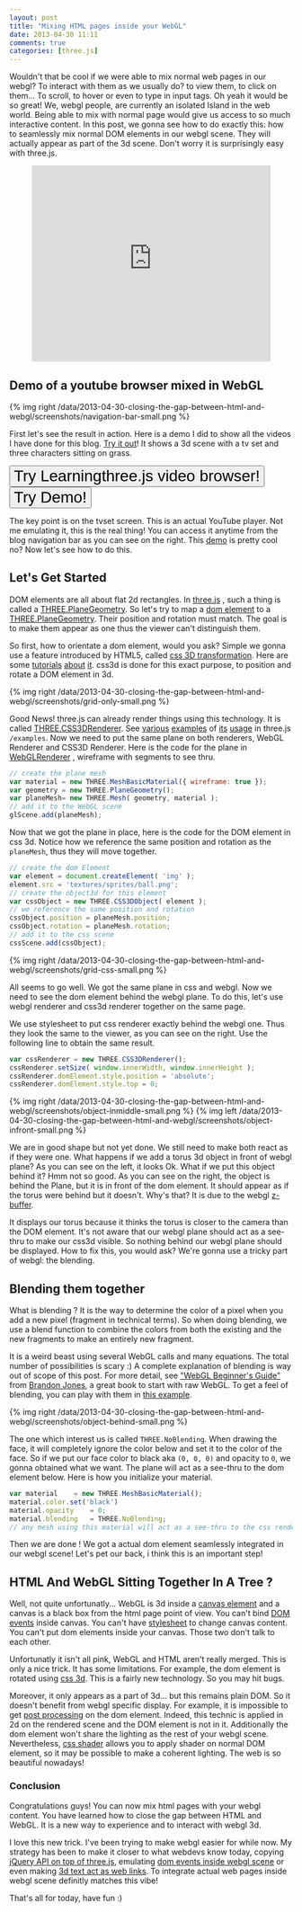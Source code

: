 ```yaml
---
layout: post
title: "Mixing HTML pages inside your WebGL"
date: 2013-04-30 11:11
comments: true
categories: [three.js]
---
```


Wouldn't that be cool if we were able to mix normal web pages in our webgl? To interact with them as we usually do? to view them,  to click on them... To scroll, to hover or even to type in input tags. 
Oh yeah it would be so great! We, webgl people, are currently an isolated Island in the web world.  Being able to mix with normal page would give us access to so much interactive content.
In this post,  we gonna see how to do exactly this: how to seamlessly mix normal DOM elements in our webgl scene.  They will actually  appear as part of the 3d scene. Don't worry it is surprisingly easy with three.js.

<center>
  <iframe width="425" height="349" src="http://www.youtube.com/embed/ScZcUEDGjJI" frameborder="0" allowfullscreen></iframe>
</center>

<!-- more -->

## Demo of a youtube browser mixed in WebGL

{% img right /data/2013-04-30-closing-the-gap-between-html-and-webgl/screenshots/navigation-bar-small.png %}

First let's see the result in action. Here is a demo I did to show all the videos I have done for this blog. 
[Try it out](http://jeromeetienne.github.io/videobrowser4learningthreejs)! 
It shows a 3d scene with a tv set and three characters sitting on grass.

<a href='http://jeromeetienne.github.io/videobrowser4learningthreejs/' target='_blank'><input type="button" value='Try Learningthree.js video browser!' style='font-size:200%' /></a>
<a href='/data/2013-04-30-closing-the-gap-between-html-and-webgl/index.html' target='_blank'><input type="button" value='Try Demo!' style='font-size:200%' /></a>

The key point is on the tvset screen. This is an actual YouTube player. Not me emulating it, this is the real thing! You can access it anytime from the blog navigation bar as 
you can see on the right.
This 
[demo](http://jeromeetienne.github.io/videobrowser4learningthreejs)
is pretty cool no? Now let's see how to do this.

## Let's Get Started
DOM elements are all about flat 2d rectangles. In 
[three.js](http://threejs.org/)
, such a thing is called a 
[THREE.PlaneGeometry](https://github.com/mrdoob/three.js/blob/master/src/extras/geometries/PlaneGeometry.js).
So let's try to map a 
[dom element](https://developer.mozilla.org/en/docs/DOM/element)
to a 
[THREE.PlaneGeometry](https://github.com/mrdoob/three.js/blob/master/src/extras/geometries/PlaneGeometry.js).
Their position and rotation must match.
The goal is to make them appear as one thus the viewer can't distinguish them.

So first, how to orientate a dom element, would you ask? 
Simple we gonna use a feature introduced by HTML5, called
[css 3D transformation](http://www.w3.org/TR/css3-transforms/).
Here are some [tutorials](http://www.html5rocks.com/en/tutorials/3d/css/)
[about](http://desandro.github.io/3dtransforms/)
[it](https://developer.mozilla.org/en-US/docs/CSS/Tutorials/Using_CSS_transforms).
css3d is done for this exact purpose, to position and rotate a DOM element in 3d.

{% img right /data/2013-04-30-closing-the-gap-between-html-and-webgl/screenshots/grid-only-small.png %}

Good News! three.js can already render things using this technology.
 It is called [THREE.CSS3DRenderer](https://github.com/mrdoob/three.js/blob/master/examples/js/renderers/CSS3DRenderer.js).
See [various](http://threejs.org/examples/css3d_molecules.html) 
[examples](http://threejs.org/examples/css3d_periodictable.html)
of 
[its](http://threejs.org/examples/css3d_youtube.html)
[usage](http://threejs.org/examples/css3d_panorama.html)
in three.js ```/examples```. 
Now we need to put the same plane on both renderers, WebGL Renderer and CSS3D Renderer.
Here is the code for the plane in 
[WebGLRenderer](https://github.com/mrdoob/three.js/blob/master/src/renderers/WebGLRenderer.js)
, wireframe with segments to see thru.

```javascript
// create the plane mesh
var material = new THREE.MeshBasicMaterial({ wireframe: true });
var geometry = new THREE.PlaneGeometry();
var planeMesh= new THREE.Mesh( geometry, material );
// add it to the WebGL scene
glScene.add(planeMesh);
```

Now that we got the plane in place, here is the code for the DOM element in css 3d.
Notice how we reference the same position and rotation as the ```planeMesh```, thus
they will move together.

```javascript
// create the dom Element
var element = document.createElement( 'img' );
element.src = 'textures/sprites/ball.png';
// create the object3d for this element
var cssObject = new THREE.CSS3DObject( element );
// we reference the same position and rotation 
cssObject.position = planeMesh.position;
cssObject.rotation = planeMesh.rotation;
// add it to the css scene
cssScene.add(cssObject);
```

{% img right /data/2013-04-30-closing-the-gap-between-html-and-webgl/screenshots/grid-css-small.png %}

All seems to go well. 
We got the same plane in css and webgl. Now we need to see the dom element behind the webgl plane.
To do this, let's use webgl renderer and css3d renderer together on the same page.

We use stylesheet to put css renderer exactly behind the webgl one.
Thus they look the same to the viewer, as you can see on the right. 
Use the following line to obtain the same result.

```javascript
var cssRenderer = new THREE.CSS3DRenderer();
cssRenderer.setSize( window.innerWidth, window.innerHeight );
cssRenderer.domElement.style.position = 'absolute';
cssRenderer.domElement.style.top = 0;
```

{% img right /data/2013-04-30-closing-the-gap-between-html-and-webgl/screenshots/object-inmiddle-small.png %}
{% img left /data/2013-04-30-closing-the-gap-between-html-and-webgl/screenshots/object-infront-small.png %}

We are in good shape but not yet done. We still need to make both react as if they were one. 
What happens if we add a torus 3d object in front of webgl plane? As you can see on the
left, it looks Ok. 
What if we put this object behind it? Hmm not so good. As you can see on the right, the object 
is behind the Plane,
but it is in front of the dom element. It should appear as if the torus were behind but it doesn't.
Why's that? It is due to the webgl 
[z-buffer](http://en.wikipedia.org/wiki/Z-buffering). 

It displays our torus because it thinks the torus is closer to the camera than the DOM element.
It's not aware that our webgl plane should act as a see-thru to make our css3d visible.
So nothing behind our webgl plane should be displayed.
How to fix this, you would ask? We're gonna use a tricky part of webgl: the blending.

## Blending them together
 
What is blending ? It is the way to determine the color of a pixel when you add a 
new pixel (fragment in technical terms).
So when doing blending, we use a blend function to combine the colors from both the 
existing and the new fragments to make an entirely new fragment.

It is a weird beast using several WebGL calls and many equations. The total number of possibilities is scary :) 
A complete explanation of blending is way out of scope of this post. For more detail, see 
["WebGL Beginner's Guide"](http://www.amazon.com/WebGL-Beginners-Guide-Diego-Cantor/dp/184969172X)
from
[Brandon Jones](http://blog.tojicode.com/), a great book to start with raw WebGL.
To get a feel of blending,  you can play with them in 
[this example](http://threejs.org/examples/webgl_materials_blending_custom.html).

{% img right /data/2013-04-30-closing-the-gap-between-html-and-webgl/screenshots/object-behind-small.png %}

The one which interest us is called ```THREE.NoBlending```. 
When drawing the face, it will completely ignore the color below and set it to the color of the face.
So if we put our face color to black aka ```(0, 0, 0)``` and opacity to ```0```, we gonna obtained what we want.
The plane will act as a see-thru to the dom element below. Here is how you initialize your material.

```javascript
var material	= new THREE.MeshBasicMaterial();
material.color.set('black')
material.opacity	= 0;
material.blending	= THREE.NoBlending;
// any mesh using this material will act as a see-thru to the css renderer
```

Then we are done ! We got a actual dom element seamlessly integrated in our webgl scene!  Let's pet our back,  i think this is an important step!

## HTML And WebGL Sitting Together In A Tree ?
Well, not quite unfortunatly...
WebGL is 3d inside a [canvas element](http://en.wikipedia.org/wiki/Canvas_element)
and a canvas is a black box from the html page point of view.
You can't bind [DOM events](http://en.wikipedia.org/wiki/DOM_events) inside canvas.
You can't have 
[stylesheet](http://en.wikipedia.org/wiki/Style_sheet_\(web_development\))
to change canvas content.
You can't put dom elements inside your canvas. 
Those two don't talk to each other.

Unfortunatly it isn't all pink, WebGL and HTML aren't really merged.
This is only a nice trick. It has some limitations.
For example, the dom element is rotated using [css 3d](http://example.com/TODO). 
This is a fairly new technology. 
So you may hit bugs.

Moreover, it only appears as a part of 3d... but this remains plain DOM.
So it doesn't benefit from webgl specific display.
For example, it is impossible to get 
[post processing](http://example.com/TODO)
on the dom element.
Indeed, this technic is applied in 2d on the rendered scene and the DOM element is not in it.
Additionally the dom element won't share the lighting as the rest of your webgl scene.
Nevertheless, [css shader](http://example.com/TODO) allows you to apply shader on normal DOM element,
so it may be possible to make a coherent lighting.
The web is so beautiful nowadays!

### Conclusion
Congratulations guys! You can now mix html pages with your webgl content. You have learned how to close the gap between HTML and WebGL. It is a new way to experience and to interact with webgl 3d. 

I love this new trick.
I've been trying to make webgl easier for while now.
My strategy has been to make it closer to what webdevs know today,
copying [jQuery API on top of three.js](http://jeromeetienne.github.com/tquery/),
emulating [dom events inside webgl scene](http://learningthreejs.com/blog/2012/01/17/dom-events-in-3d-space/)
or even making [3d text act as web links](http://learningthreejs.com/blog/2012/02/27/linkify-tquery-extension/).
To integrate actual web pages inside webgl scene definitly matches this vibe!

That's all for today, have fun :)











